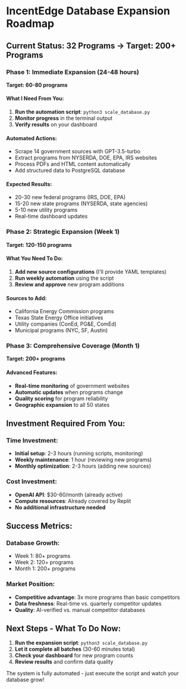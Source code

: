 # IncentEdge Database Expansion Roadmap

## Current Status: 32 Programs → Target: 200+ Programs

### Phase 1: Immediate Expansion (24-48 hours)
**Target: 60-80 programs**

#### What I Need From You:
1. **Run the automation script**: `python3 scale_database.py`
2. **Monitor progress** in the terminal output
3. **Verify results** on your dashboard

#### Automated Actions:
- Scrape 14 government sources with GPT-3.5-turbo
- Extract programs from NYSERDA, DOE, EPA, IRS websites
- Process PDFs and HTML content automatically
- Add structured data to PostgreSQL database

#### Expected Results:
- 20-30 new federal programs (IRS, DOE, EPA)
- 15-20 new state programs (NYSERDA, state agencies)
- 5-10 new utility programs
- Real-time dashboard updates

### Phase 2: Strategic Expansion (Week 1)
**Target: 120-150 programs**

#### What You Need To Do:
1. **Add new source configurations** (I'll provide YAML templates)
2. **Run weekly automation** using the script
3. **Review and approve** new program additions

#### Sources to Add:
- California Energy Commission programs
- Texas State Energy Office initiatives  
- Utility companies (ConEd, PG&E, ComEd)
- Municipal programs (NYC, SF, Austin)

### Phase 3: Comprehensive Coverage (Month 1)
**Target: 200+ programs**

#### Advanced Features:
- **Real-time monitoring** of government websites
- **Automatic updates** when programs change
- **Quality scoring** for program reliability
- **Geographic expansion** to all 50 states

## Investment Required From You:

### Time Investment:
- **Initial setup**: 2-3 hours (running scripts, monitoring)
- **Weekly maintenance**: 1 hour (reviewing new programs)
- **Monthly optimization**: 2-3 hours (adding new sources)

### Cost Investment:
- **OpenAI API**: $30-60/month (already active)
- **Compute resources**: Already covered by Replit
- **No additional infrastructure needed**

## Success Metrics:

### Database Growth:
- Week 1: 80+ programs
- Week 2: 120+ programs  
- Month 1: 200+ programs

### Market Position:
- **Competitive advantage**: 3x more programs than basic competitors
- **Data freshness**: Real-time vs. quarterly competitor updates
- **Quality**: AI-verified vs. manual competitor databases

## Next Steps - What To Do Now:

1. **Run the expansion script**: `python3 scale_database.py`
2. **Let it complete all batches** (30-60 minutes total)
3. **Check your dashboard** for new program counts
4. **Review results** and confirm data quality

The system is fully automated - just execute the script and watch your database grow!